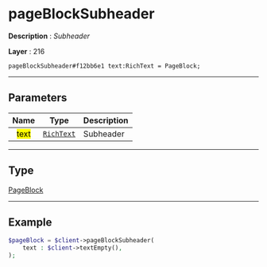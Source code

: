 # pageBlockSubheader

**Description** : *Subheader*

**Layer** : 216

```tl
pageBlockSubheader#f12bb6e1 text:RichText = PageBlock;
```

---

## Parameters

| Name | Type | Description |
| :---: | :---: | :--- |
| <mark>text</mark> | [`RichText`](type/RichText) | Subheader |

---

## Type

[PageBlock](type/PageBlock)

---

## Example

```php
$pageBlock = $client->pageBlockSubheader(
	text : $client->textEmpty(),
);
```